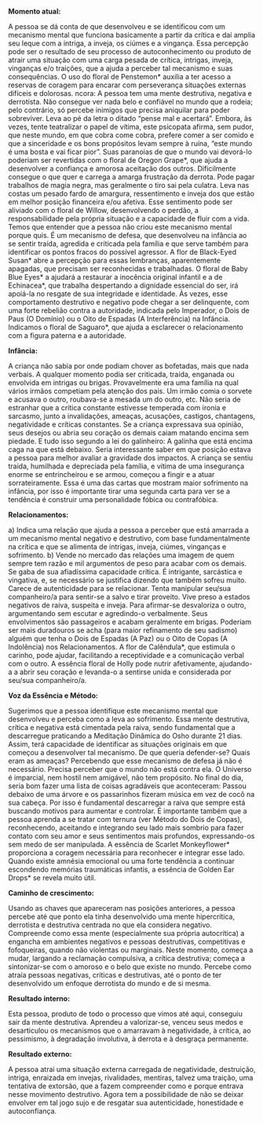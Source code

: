 **Momento atual:**

 A pessoa se dá conta de que desenvolveu e se identificou com um mecanismo mental que funciona basicamente a partir da crítica e daí amplia seu leque com a intriga, a inveja, os ciúmes e a vingança. Essa percepção pode ser o resultado de seu processo de autoconhecimento ou produto de atrair uma situação com uma carga pesada de crítica, intrigas, inveja, vinganças e/o traições, que a ajuda a perceber tal mecanismo e suas consequências. O uso do floral de Penstemon* auxilia a ter acesso a reservas de coragem para encarar com perseverança situações externas difíceis e dolorosas.  ncora: A pessoa tem uma mente destrutiva, negativa e derrotista. Não consegue ver nada belo e confiável no mundo que a rodeia; pelo contrário, só percebe inimigos que precisa aniquilar para poder sobreviver. Leva ao pé da letra o ditado “pense mal e acertará”. Embora, às vezes, tente teatralizar o papel de vítima, este psicopata afirma, sem pudor, que neste mundo, em que cobra come cobra, prefere comer a ser comido e que a sinceridade e os bons propósitos levam sempre à ruína, “este mundo é uma bosta e vai ficar pior”. Suas paranoias de que o mundo vai devorá-lo poderiam ser revertidas com o floral de Oregon Grape*, que ajuda a desenvolver a confiança e amorosa aceitação dos outros. Dificilmente consegue o que quer e carrega a amarga frustração da derrota. Pode pagar trabalhos de magia negra, mas geralmente o tiro sai pela culatra. Leva nas costas um pesado fardo de amargura, ressentimento e inveja dos que estão em melhor posição financeira e/ou afetiva. Esse sentimento pode ser aliviado com o floral de Willow, desenvolvendo o perdão, a responsabilidade pela própria situação e a capacidade de fluir com a vida. Temos que entender que a pessoa não criou este mecanismo mental porque quis. É um mecanismo de defesa, que desenvolveu na infância ao se sentir traída, agredida e criticada pela família e que serve também para identificar os pontos fracos do possível agressor. A flor de Black-Eyed Susan* abre a percepção para essas lembranças, aparentemente apagadas, que precisam ser reconhecidas e trabalhadas. O floral de Baby Blue Eyes* a ajudará a restaurar a inocência original infantil e a de Echinacea*, que trabalha despertando a dignidade essencial do ser, irá apoiá-la no resgate de sua integridade e identidade. Às vezes, esse comportamento destrutivo e negativo pode chegar a ser delinquente, com uma forte rebelião contra a autoridade, indicada pelo Imperador, o Dois de Paus (O Domínio) ou o Oito de Espadas (A Interferência) na Infância. Indicamos o floral de Saguaro*, que ajuda a esclarecer o relacionamento com a figura paterna e a autoridade. 


**Infância:**

 A criança não sabia por onde podiam chover as bofetadas, mais que nada verbais. A qualquer momento podia ser criticada, traída, enganada ou envolvida em intrigas ou brigas. Provavelmente era uma família na qual vários irmãos competiam pela atenção dos pais. Um irmão comia o sorvete e acusava o outro, roubava-se a mesada um do outro, etc. Não seria de estranhar que a crítica constante estivesse temperada com ironia e sarcasmo, junto a invalidações, ameaças, acusações, castigos, chantagens, negatividade e críticas constantes. Se a criança expressava sua opinião, seus desejos ou abria seu coração os demais caiam matando encima sem piedade. E tudo isso segundo a lei do galinheiro: A galinha que está encima caga na que está debaixo. Seria interessante saber em que posição estava a pessoa para melhor avaliar a gravidade dos impactos. A criança se sentiu traída, humilhada e depreciada pela família, e vítima de uma insegurança enorme se entrincheirou e se armou, começou a fingir e a atuar sorrateiramente. Essa é uma das cartas que mostram maior sofrimento na infância, por isso é importante tirar uma segunda carta para ver se a tendência é construir uma personalidade fóbica ou contrafóbica. 


**Relacionamentos:**

 a) Indica uma relação que ajuda a pessoa a perceber que está amarrada a um mecanismo mental negativo e destrutivo, com base fundamentalmente na crítica e que se alimenta de intrigas, inveja, ciúmes, vinganças e sofrimento. b) Vende no mercado das relações uma imagem de quem sempre tem razão e mil argumentos de peso para acabar com os demais. Se gaba de sua afiadíssima capacidade crítica. É intrigante, sarcástica e vingativa, e, se necessário se justifica dizendo que também sofreu muito. Carece de autenticidade para se relacionar. Tenta manipular seu/sua companheiro/a para sentir-se a salvo e tirar proveito. Vive preso a estados negativos de raiva, suspeita e inveja. Para afirmar-se desvaloriza o outro, argumentando sem escutar e agredindo-o verbalmente. Seus envolvimentos são passageiros e acabam geralmente em brigas. Poderiam ser mais duradouros se acha (para maior refinamento de seu sadismo) alguém que tenha o Dois de Espadas (A Paz) ou o Oito de Copas (A Indolência) nos Relacionamentos. A flor de Calêndula*, que estimula o carinho, pode ajudar, facilitando a receptividade e a comunicação verbal com o outro. A essência floral de Holly pode nutrir afetivamente, ajudando-a a abrir seu coração e levanda-o a sentirse unida e considerada por seu/sua companheiro/a. 


**Voz da Essência e Método:**

 Sugerimos que a pessoa identifique este mecanismo mental que desenvolveu e perceba como a leva ao sofrimento. Essa mente destrutiva, crítica e negativa está cimentada pela raiva, sendo fundamental que a descarregue praticando a Meditação Dinâmica do Osho durante 21 dias. Assim, terá capacidade de identificar as situações originais em que começou a desenvolver tal mecanismo. De que queria defender-se? Quais eram as ameaças? Percebendo que esse mecanismo de defesa já não é necessário. Precisa perceber que o mundo não está contra ela. O Universo é imparcial, nem hostil nem amigável, não tem propósito. No final do dia, seria bom fazer uma lista de coisas agradáveis que aconteceram: Passou debaixo de uma árvore e os passarinhos fizeram música em vez de cocô na sua cabeça. Por isso é fundamental descarregar a raiva que sempre está buscando motivos para aumentar e controlar. É importante também que a pessoa aprenda a se tratar com ternura (ver Método do Dois de Copas), reconhecendo, aceitando e integrando seu lado mais sombrio para fazer contato com seu amor e seus sentimentos mais profundos, expressando-os sem medo de ser manipulada. A essência de Scarlet Monkeyflower* proporciona a coragem necessária para reconhecer e integrar esse lado. Quando existe amnésia emocional ou uma forte tendência a continuar escondendo memórias traumáticas infantis, a essência de Golden Ear Drops* se revela muito útil. 


**Caminho de crescimento:**

 Usando as chaves que apareceram nas posições anteriores, a pessoa percebe até que ponto ela tinha desenvolvido uma mente hipercrítica, derrotista e destrutiva centrada no que ela considera negativo. Compreende como essa mente (especialmente sua própria autocrítica) a engancha em ambientes negativos e pessoas destrutivas, competitivas e fofoqueiras, quando não violentas ou marginais. Neste momento, começa a mudar, largando a reclamação compulsiva, a crítica destrutiva; começa a sintonizar-se com o amoroso e o belo que existe no mundo. Percebe como atraía pessoas negativas, críticas e destrutivas, até o ponto de ter desenvolvido um enfoque derrotista do mundo e de si mesma. 


**Resultado interno:**

 Esta pessoa, produto de todo o processo que vimos até aqui, conseguiu sair da mente destrutiva. Aprendeu a valorizar-se, venceu seus medos e desarticulou os mecanismos que o amarravam à negatividade, à crítica, ao pessimismo, à degradação involutiva, à derrota e à desgraça permanente. 


**Resultado externo:**

 A pessoa atrai uma situação externa carregada de negatividade, destruição, intriga, enraizada em invejas, rivalidades, mentiras, talvez uma traição, uma tentativa de extorsão, que a fazem compreender como e porque entrava nesse movimento destrutivo. Agora tem a possibilidade de não se deixar envolver em tal jogo sujo e de resgatar sua autenticidade, honestidade e autoconfiança.
